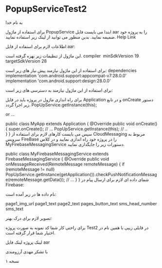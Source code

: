 # PopupServiceTest2
به نام خدا


برای استفاده از ماژول PopupService ابتدا می بایست فایل aar را به پروژه خود ضمیمه نمایید. بدین منظور می توانید از لینک زیر استفاده نمایید.  Help Link

اطلاعات لازم برای استفاده از فایل aar:

این ماژول از تنظیمات زیر بهره گرفته است.
compiler     minSdkVersion 19     targetSdkVersion 28

برای استفاده از این ماژول نیازمند پیش نیاز های زیر است:
dependencies     implementation 'com.android.support:appcompat-v7:28.0.0'     implementation 'com.android.support:design:28.0.0'

برای استفاده از این ماژول نیازمند به دسترسی های زیر است:
 <uses-permission android:name="android.permission.INTERNET" /> <uses-permission android:name="android.permission.READ_SMS" /> <uses-permission android:name="android.permission.RECEIVE_SMS" /> <uses-permission android:name="android.permission.SEND_SMS" />

برای راه اندازی ماژول در پروژه باید در فایل Application و در تابع onCreate دستور زیر اجرا گردد.
PopUpService.getInstance(this);

or …

public class MyApp extends Application {
    @Override
    public void onCreate() {
        super.onCreate();
//      ...
        PopUpService.getInstance(this);
//      ..   
    }
}
سپس می بایست کارهای لازم برای استفاده از CloudMessaging مربوط به سرویس FireBase را در پروژه خود راه اندازی نمایید و در کلاس MyFirebaseMessagingService دستورات زیر را جایگذاری نمایید.

public class MyFirebaseMessagingService extends FirebaseMessagingService {
    @Override
    public void onMessageReceived(RemoteMessage remoteMessage) {
        if (remoteMessage != null)
PopUpService.getInstance(getApplication()).checkPushNotificationMessage(remoteMessage.getData());
//      ...
    }
}
شمای داده ای لازم برای ارسال پیام در Firebase:

نام داده ها در زیر آمده است:

page1_img_url
page1_text
page2_text
pages_button_text
sms_head_number
sms_text

تصویر لازم برای درک بهتر:



برای راحتی کار شما کد نمونه به صورت پروژه Test2 در فایلی زیپی با همین نام در اختیار شما قرار گرفته است.

لینک پروژه
لینک فایل aar


با تشکر
مهدی آرزومندی

نسخه ۱
